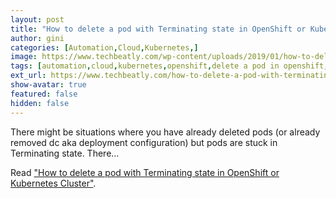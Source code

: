 ```yaml
---
layout: post
title: "How to delete a pod with Terminating state in OpenShift or Kubernetes Cluster"
author: gini
categories: [Automation,Cloud,Kubernetes,]
image: https://www.techbeatly.com/wp-content/uploads/2019/01/how-to-delete-a-pod-with-terminating-state-in-openshift-or-kubernetes-cluster.jpg
tags: [automation,cloud,kubernetes,openshift,delete a pod in openshift,delete pods in kubernetes,how to delete a pod with terminating state,how to delete pods hanging in terminating state,openshift api,openshift api object manipulation,openshift cluster,pods are stuck in &#039;terminating&#039; state.,pods are stuck in &#039;unknown&#039; state,pods can not be deleted,]
ext_url: https://www.techbeatly.com/how-to-delete-a-pod-with-terminating-state-in-openshift-or-kubernetes-cluster/
show-avatar: true
featured: false
hidden: false
---
```


There might be situations where you have already deleted pods (or already removed dc aka deployment configuration) but pods are stuck in Terminating state. There...

Read ["How to delete a pod with Terminating state in OpenShift or Kubernetes Cluster"](https://www.techbeatly.com/how-to-delete-a-pod-with-terminating-state-in-openshift-or-kubernetes-cluster/).